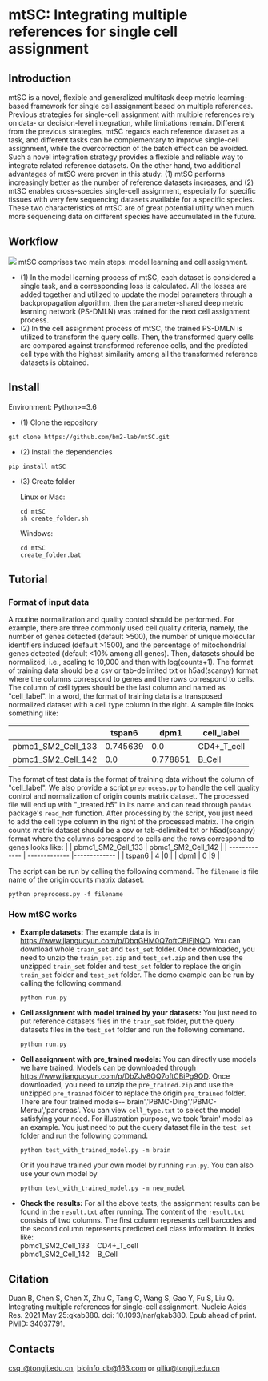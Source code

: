 # mtSC: Integrating multiple references for single cell assignment
## Introduction
mtSC is a novel, flexible and generalized multitask deep metric learning-based framework for single cell assignment based on multiple references. Previous strategies for single-cell assignment with multiple references rely on data- or decision-level integration, while limitations remain. Different from the previous strategies, mtSC regards each reference dataset as a task, and different tasks can be complementary to improve single-cell assignment, while the overcorrection of the batch effect can be avoided. Such a novel integration strategy provides a flexible and reliable way to integrate related reference datasets. On the other hand, two additional advantages of mtSC were proven in this study: (1) mtSC performs increasingly better as the number of reference datasets increases, and (2) mtSC enables cross-species single-cell assignment, especially for specific tissues with very few sequencing datasets available for a specific species. These two characteristics of mtSC are of great potential utility when much more sequencing data on different species have accumulated in the future.
## Workflow
![](https://github.com/bm2-lab/mtSC/blob/master/mtSC_workflow.jpg)
mtSC comprises two main steps: model learning and cell assignment.
* (1) In the model learning process of mtSC, each dataset is considered a single task, and a corresponding loss is calculated. All the losses are added together and utilized to update the model parameters through a backpropagation algorithm, then the parameter-shared deep metric learning network (PS-DMLN) was trained for the next cell assignment process.
* (2) In the cell assignment process of mtSC, the trained PS-DMLN is utilized to transform the query cells. Then, the transformed query cells are compared against transformed reference cells, and the predicted cell type with the highest similarity among all the transformed reference datasets is obtained.

## Install
Environment: Python>=3.6
* (1) Clone the repository
```
git clone https://github.com/bm2-lab/mtSC.git  
```
* (2) Install the dependencies
```
pip install mtSC
```
* (3) Create folder 

   Linux or Mac:
   ```
   cd mtSC
   sh create_folder.sh
   ```
   Windows:
   ```
   cd mtSC
   create_folder.bat
   ```
## Tutorial
### Format of input data
A routine normalization and quality control should be performed. For example, there are three commonly used cell quality criteria, namely, the number of genes detected (default >500), the number of unique molecular identifiers induced (default >1500), and the percentage of mitochondrial genes detected (default <10% among all genes). Then, datasets should be normalized, i.e., scaling to 10,000 and then with log(counts+1).
The format of training data should be a csv or tab-delimited txt or h5ad(scanpy) format where the columns correspond to genes and the rows correspond to cells. The column of cell types should be the last column and named as "cell_label". In a word, the format of training data is a transposed normalized dataset with a cell type column in the right. A sample file looks something like:

|   | tspan6 | dpm1 | cell_label |
| ------------- | ------------- |------------- | ------------- |
| pbmc1_SM2_Cell_133  | 0.745639  |0.0  |CD4+_T_cell |
| pbmc1_SM2_Cell_142  | 0.0  |0.778851  |B_Cell  |

The format of test data is the format of training data without the column of "cell_label".
We also provide a script `preprocess.py` to handle the cell quality control and normalization of origin counts matrix dataset. The processed file will end up with "\_treated.h5" in its name and can read through `pandas` package's `read_hdf` function. After processing by the script, you just need to add the cell type column in the right of the processed matrix. The origin counts matrix dataset should be a csv or tab-delimited txt or h5ad(scanpy) format where the columns correspond to cells and the rows correspond to genes looks like:
|   | pbmc1_SM2_Cell_133 | pbmc1_SM2_Cell_142 |
| ------------- | ------------- |------------- |
| tspan6  | 4  |0  |
| dpm1  | 0  |9  |

The script can be run by calling the following command. The `filename` is file name of the origin counts matrix dataset.
  ```
  python preprocess.py -f filename
  ```
### How mtSC works
* **Example datasets:** The example data is in https://www.jianguoyun.com/p/DbqGHM0Q7oftCBiFjNQD. You can download whole `train_set` and `test_set` folder. Once downloaded, you need to unzip the `train_set.zip` and `test_set.zip` and then use the unzipped `train_set` folder and `test_set` folder to replace the origin `train_set` folder and `test_set` folder. The demo example can be run by calling the following command.
  ```
  python run.py
  ```
* **Cell assignment with model trained by your datasets:** You just need to put reference datasets files in the `train_set` folder, put the query datasets files in the `test_set` folder and run the following command.
  ```
  python run.py
  ```
* **Cell assignment with pre_trained models:** You can directly use models we have trained. Models can be downloaded through https://www.jianguoyun.com/p/DbZJv8QQ7oftCBiPg9QD. Once downloaded, you need to unzip the `pre_trained.zip` and use the unzipped `pre_trained` folder to replace the origin `pre_trained` folder. There are four trained models--'brain','PBMC-Ding','PBMC-Mereu','pancreas'. You can view `cell_type.txt`  to select the model satisfying your need. For illustration purpose, we took 'brain' model as an example. You just need to put the query dataset file in the `test_set` folder and run the following command.
  ```
  python test_with_trained_model.py -m brain
  ```
  Or if you have trained your own model by running `run.py`. You can also use your own model by
  ```
  python test_with_trained_model.py -m new_model
  ```
* **Check the results:** For all the above tests, the assignment results can be found in the `result.txt`  after running. The content of the `result.txt` consists of two columns. The first column represents cell barcodes and the second column represents predicted cell class information. It looks like:<br />
pbmc1_SM2_Cell_133&nbsp;&nbsp;&nbsp;&nbsp;CD4+_T_cell<br />
pbmc1_SM2_Cell_142&nbsp;&nbsp;&nbsp;&nbsp;B_Cell

## Citation  
Duan B, Chen S, Chen X, Zhu C, Tang C, Wang S, Gao Y, Fu S, Liu Q. Integrating multiple references for single-cell assignment. Nucleic Acids Res. 2021 May 25:gkab380. doi: 10.1093/nar/gkab380. Epub ahead of print. PMID: 34037791.
## Contacts  
csq_@tongji.edu.cn, bioinfo_db@163.com or qiliu@tongji.edu.cn
